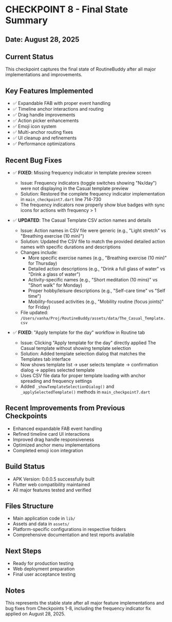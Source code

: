 # CHECKPOINT 8 - Final State Summary

## Date: August 28, 2025

## Current Status
This checkpoint captures the final state of RoutineBuddy after all major implementations and improvements.

## Key Features Implemented
- ✅ Expandable FAB with proper event handling
- ✅ Timeline anchor interactions and routing
- ✅ Drag handle improvements
- ✅ Action picker enhancements
- ✅ Emoji icon system
- ✅ Multi-anchor routing fixes
- ✅ UI cleanup and refinements
- ✅ Performance optimizations

## Recent Bug Fixes
- ✅ **FIXED**: Missing frequency indicator in template preview screen
  - Issue: Frequency indicators (toggle switches showing "Nx/day") were not displaying in the Casual template preview
  - Solution: Restored the complete frequency indicator implementation in `main_checkpoint7.dart` line 714-730
  - The frequency indicators now properly show blue badges with sync icons for actions with frequency > 1

- ✅ **UPDATED**: The Casual Template CSV action names and details
  - Issue: Action names in CSV file were generic (e.g., "Light stretch" vs "Breathing exercise (10 min)")
  - Solution: Updated the CSV file to match the provided detailed action names with specific durations and descriptions
  - Changes include:
    - More specific exercise names (e.g., "Breathing exercise (10 min)" for Thursday)
    - Detailed action descriptions (e.g., "Drink a full glass of water" vs "Drink a glass of water")  
    - Activity-specific names (e.g., "Short meditation (10 mins)" vs "Short walk" for Monday)
    - Proper hobby/leisure descriptions (e.g., "Self-care time" vs "Self time")
    - Mobility-focused activities (e.g., "Mobility routine (focus joints)" for Friday)
  - File updated: `/Users/vanha/Proj/RoutineBuddy/assets/data/The_Casual_Template.csv`

- ✅ **FIXED**: "Apply template for the day" workflow in Routine tab
  - Issue: Clicking "Apply template for the day" directly applied The Casual template without showing template selection
  - Solution: Added template selection dialog that matches the Templates tab interface
  - Now shows template list → user selects template → confirmation dialog → applies selected template
  - Uses CSV file data for proper template loading with anchor spreading and frequency settings
  - Added `_showTemplateSelectionDialog()` and `_applySelectedTemplate()` methods in `main_checkpoint7.dart`

## Recent Improvements from Previous Checkpoints
- Enhanced expandable FAB event handling
- Refined timeline card UI interactions
- Improved drag handle responsiveness
- Optimized anchor menu implementations
- Completed emoji icon integration

## Build Status
- APK Version: 0.0.0.5 successfully built
- Flutter web compatibility maintained
- All major features tested and verified

## Files Structure
- Main application code in `lib/`
- Assets and data in `assets/`
- Platform-specific configurations in respective folders
- Comprehensive documentation and test reports available

## Next Steps
- Ready for production testing
- Web deployment preparation
- Final user acceptance testing

## Notes
This represents the stable state after all major feature implementations and bug fixes from Checkpoints 1-8, including the frequency indicator fix applied on August 28, 2025.
